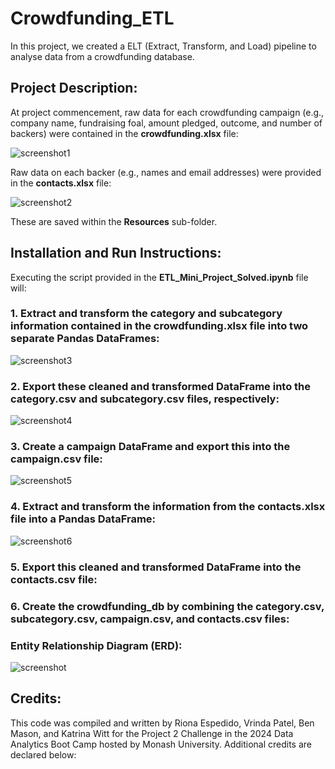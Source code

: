 # Crowdfunding_ETL
In this project, we created a ELT (Extract, Transform, and Load) pipeline to analyse data from a crowdfunding database. 


## Project Description:
At project commencement, raw data for each crowdfunding campaign (e.g., company name, fundraising foal, amount pledged, outcome, and number of backers) were contained in the **crowdfunding.xlsx** file:

![screenshot1](https://github.com/riona1224/Crowdfunding_ETL/assets/156146173/e6cec063-1d98-4574-b6a1-d834ccb2756b)

Raw data on each backer (e.g., names and email addresses) were provided in the **contacts.xlsx** file:

![screenshot2](https://github.com/riona1224/Crowdfunding_ETL/assets/156146173/c8b613b7-78be-4851-9a93-e98c6941123e)

These are saved within the **Resources** sub-folder.


## Installation and Run Instructions: 
Executing the script provided in the **ETL_Mini_Project_Solved.ipynb** file will:

### 1. Extract and transform the category and subcategory information contained in the **crowdfunding.xlsx** file into two separate Pandas DataFrames:

![screenshot3](https://github.com/riona1224/Crowdfunding_ETL/assets/156146173/4d8058be-c223-42b1-be03-f8ef22029dc2)

### 2. Export these cleaned and transformed DataFrame into the **category.csv** and **subcategory.csv** files, respectively:

![screenshot4](https://github.com/riona1224/Crowdfunding_ETL/assets/156146173/6e3a63cf-7033-4e30-8761-59fc4b774806)

### 3. Create a campaign DataFrame and export this into the **campaign.csv** file:

![screenshot5](https://github.com/riona1224/Crowdfunding_ETL/assets/156146173/1f7f7045-ad68-4171-b924-4f7367abbca0)

### 4. Extract and transform the information from the **contacts.xlsx** file into a Pandas DataFrame:

![screenshot6](https://github.com/riona1224/Crowdfunding_ETL/assets/156146173/53f3079d-8a1e-44f9-807a-5108639f0b5f)

### 5. Export this cleaned and transformed DataFrame into the **contacts.csv** file:



### 6. Create the **crowdfunding_db** by combining the **category.csv**, **subcategory.csv**, **campaign.csv**, and **contacts.csv** files:



### Entity Relationship Diagram (ERD):

![screenshot](https://github.com/riona1224/Crowdfunding_ETL/assets/156146173/451258c1-246b-4af3-9ce7-69ccdf04ed52)



## Credits:
This code was compiled and written by Riona Espedido, Vrinda Patel, Ben Mason, and Katrina Witt for the Project 2 Challenge in the 2024 Data Analytics Boot Camp hosted by Monash University. Additional credits are declared below:


